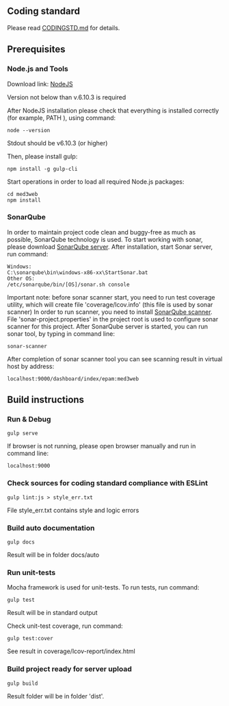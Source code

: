 ## Coding standard
Please read [CODINGSTD.md](CODINGSTD.md) for details.

## Prerequisites

### Node.js and Tools

Download link:
[NodeJS](https://nodejs.org/en/download/)

Version not below than v.6.10.3 is required

After NodeJS installation please check that everything is installed correctly (for example, PATH ), using command:
```
node --version
```
Stdout should be
v6.10.3 (or higher)

Then, please install gulp:

```
npm install -g gulp-cli
```

Start operations in order to load all required Node.js packages:

```
cd med3web
npm install
```
### SonarQube 

In order to maintain project code clean and buggy-free as much as possible, SonarQube technology is used.
To start working with sonar, please download [SonarQube server](https://www.sonarqube.org/downloads/).
After installation, start Sonar server, run command:
```
Windows:
C:\sonarqube\bin\windows-x86-xx\StartSonar.bat
Other OS:
/etc/sonarqube/bin/[OS]/sonar.sh console

```
Important note: before sonar scanner start, you need to run test coverage utility, 
which will create file 'coverage/lcov.info' (this file is used by sonar scanner)
In order to run scanner, you need to install [SonarQube scanner](https://docs.sonarqube.org/display/SCAN/Analyzing+with+SonarQube+Scanner).
File 'sonar-project.properties' in the project root is used to configure sonar scanner for this project. After SonarQube server is started, you can run
sonar tool, by typing in command line:
```
sonar-scanner
```
After completion of sonar scanner tool you can see scanning result in virtual host by address:
```
localhost:9000/dashboard/index/epam:med3web
```

## Build instructions

### Run & Debug

```
gulp serve
```

If browser is not running, please open browser manually and run in command line:

```
localhost:9000
```
### Check sources for coding standard compliance with ESLint

```
gulp lint:js > style_err.txt
```
File style_err.txt contains style and logic errors


### Build auto documentation

```
gulp docs
```

Result will be in folder docs/auto

### Run unit-tests

Mocha framework is used for unit-tests. To run tests, run command:

```
gulp test
```
Result will be in standard output

Check unit-test coverage, run command:
```
gulp test:cover
```
See result in coverage/lcov-report/index.html

### Build project ready for server upload

```
gulp build
```

Result folder will be in folder 'dist'.
